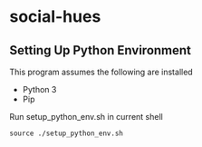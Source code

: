 # social-hues

## Setting Up Python Environment

This program assumes the following are installed 

* Python 3
* Pip

Run setup_python_env.sh in current shell

    source ./setup_python_env.sh